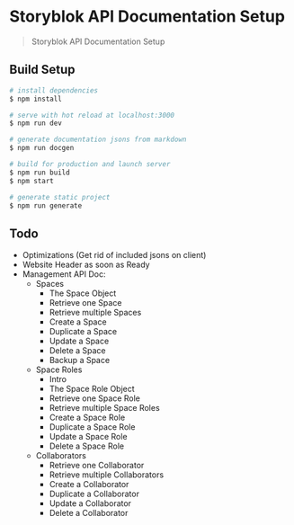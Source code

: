 # Storyblok API Documentation Setup

> Storyblok API Documentation Setup

## Build Setup

``` bash
# install dependencies
$ npm install

# serve with hot reload at localhost:3000
$ npm run dev

# generate documentation jsons from markdown
$ npm run docgen

# build for production and launch server
$ npm run build
$ npm start

# generate static project
$ npm run generate
```

## Todo

- Optimizations (Get rid of included jsons on client)
- Website Header as soon as Ready
- Management API Doc:
  - Spaces
    - The Space Object
    - Retrieve one Space
    - Retrieve multiple Spaces
    - Create a Space
    - Duplicate a Space
    - Update a Space
    - Delete a Space
    - Backup a Space
  - Space Roles 
    - Intro
    - The Space Role Object
    - Retrieve one Space Role
    - Retrieve multiple Space Roles
    - Create a Space Role
    - Duplicate a Space Role
    - Update a Space Role
    - Delete a Space Role
  - Collaborators
    - Retrieve one Collaborator
    - Retrieve multiple Collaborators
    - Create a Collaborator
    - Duplicate a Collaborator
    - Update a Collaborator
    - Delete a Collaborator

